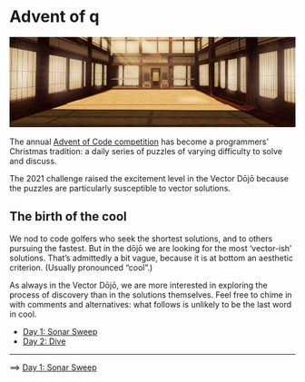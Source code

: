 # Advent of q

![Dojo](./img/dojo.jpg)

The annual [Advent of Code competition](https://adventofcode.com) has become a programmers’ Christmas tradition: a daily series of puzzles of varying difficulty to solve and discuss.

The 2021 challenge raised the excitement level in the Vector Dōjō because the puzzles are particularly susceptible to vector solutions. 


## The birth of the cool

We nod to code golfers who seek the shortest solutions, and to others pursuing the fastest. 
But in the dōjō we are looking for the most ‘vector-ish’ solutions. 
That’s admittedly a bit vague, because it is at bottom an aesthetic criterion. 
(Usually pronounced “cool”.)

As always in the Vector Dōjō, we are more interested in exploring the process of discovery than in the solutions themselves. 
Feel free to chime in with comments and alternatives: what follows is unlikely to be the last word in cool. 

* [Day 1: Sonar Sweep](./01-sonarsweep.md)
* [Day 2: Dive](./02-dive.md)


---
==>
[Day 1: Sonar Sweep](./01-sonar-sweep.md)